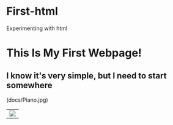 # First-html
Experimenting with html
<html>
 <head>
 </head>
 <body>
   <h1 style: color = "gray">This Is My First Webpage!</h1>
   <h2>I know it's very simple, but I need to start somewhere</h2>
   <div>
    <table>
     <tr>
     (docs/Piano.jpg)
      <td><img src="https://github.com/georgewpurnell/First-html/blob/master/Piano.jpg"/>
      </td>
     </tr>
    </table>
   </div>
 </body>
</html>
